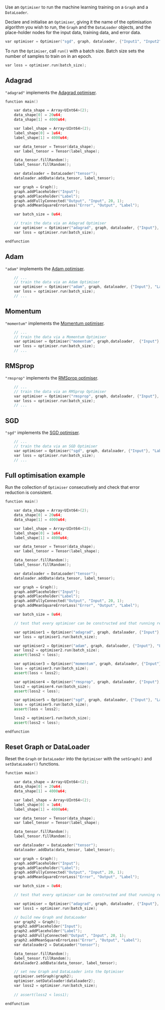 Use an `Optimiser` to run the machine learning training on a `Graph` and a `DataLoader`.

Declare and initialise an `Optimiser`, giving it the name of the optimisation algorithm you wish to run, the `Graph` and the `DataLoader` objects, and the place-holder nodes for the input data, training data, and error data.


``` c++
var optimiser = Optimiser("sgd", graph, dataloader, {"Input1", "Input2", ...},"Label", "Error");
```

To run the `Optimiser`, call `run()` with a batch size. Batch size sets the number of samples to train on in an epoch.

``` c++
var loss = optimiser.run(batch_size);
```



## Adagrad

`"adagrad"` implements the <a href="http://jmlr.org/papers/volume12/duchi11a/duchi11a.pdf" target=_blank>Adagrad optimiser</a>.

``` c++
function main()

    var data_shape = Array<UInt64>(2);
    data_shape[0] = 20u64;
    data_shape[1] = 4000u64;

    var label_shape = Array<UInt64>(2);
    label_shape[0] = 1u64;
    label_shape[1] = 4000u64;

    var data_tensor = Tensor(data_shape);
    var label_tensor = Tensor(label_shape);

    data_tensor.fillRandom();
    label_tensor.fillRandom();

    var dataloader = DataLoader("tensor");
    dataloader.addData(data_tensor, label_tensor);

    var graph = Graph();
    graph.addPlaceholder("Input");
    graph.addPlaceholder("Label");
    graph.addFullyConnected("Output", "Input", 20, 1);
    graph.addMeanSquareErrorLoss("Error", "Output", "Label");

    var batch_size = 8u64;

    // train the data via an Adagrad Optimiser
    var optimiser = Optimiser("adagrad", graph, dataloader, {"Input"}, "Label", "Error");
    var loss = optimiser.run(batch_size);

endfunction
```


## Adam

`"adam"` implements the <a href="https://arxiv.org/abs/1412.6980" target=_blank>Adam optimiser</a>.

``` c++
	// ...
	// train the data via an Adam Optimiser
    var optimiser = Optimiser("adam", graph, dataloader, {"Input"}, "Label", "Error");
    var loss = optimiser.run(batch_size);
    // ...
```

## Momentum

`"momentum"` implements the <a href="https://en.wikipedia.org/wiki/Stochastic_gradient_descent#Momentum" target=_blank>Momentum optimiser</a>.

``` c++
	// ...
	// train the data via a Momentum Optimiser
    var optimiser = Optimiser("momentum", graph,dataloader,  {"Input"}, "Label", "Error");
    var loss = optimiser.run(batch_size);
    // ...
```

## RMSprop

`"rmsprop"` implements the <a href="http://www.cs.toronto.edu/~tijmen/csc321/slides/lecture_slides_lec6.pdf" target=_blank>RMSprop optimiser</a>.

``` c++
	// ...
	// train the data via an RMSprop Optimiser
    var optimiser = Optimiser("rmsprop", graph, dataloader, {"Input"}, "Label", "Error");
    var loss = optimiser.run(batch_size);
    // ...
```


## SGD

`"sgd"` implements the <a href="https://en.wikipedia.org/wiki/Stochastic_gradient_descent" target=_blank>SGD optimiser</a>.

``` c++
	// ...
	// train the data via an SGD Optimiser
    var optimiser = Optimiser("sgd", graph, dataloader, {"Input"}, "Label", "Error");
    var loss = optimiser.run(batch_size);
    // ...
```


## Full optimisation example

Run the collection of `Optimiser` consecutively and check that error reduction is consistent.

``` c++
function main()

    var data_shape = Array<UInt64>(2);
    data_shape[0] = 20u64;
    data_shape[1] = 4000u64;

    var label_shape = Array<UInt64>(2);
    label_shape[0] = 1u64;
    label_shape[1] = 4000u64;

    var data_tensor = Tensor(data_shape);
    var label_tensor = Tensor(label_shape);

    data_tensor.fillRandom();
    label_tensor.fillRandom();

    var dataloader = DataLoader("tensor");
    dataloader.addData(data_tensor, label_tensor);

    var graph = Graph();
    graph.addPlaceholder("Input");
    graph.addPlaceholder("Label");
    graph.addFullyConnected("Output", "Input", 20, 1);
    graph.addMeanSquareErrorLoss("Error", "Output", "Label");

    var batch_size = 8u64;

    // test that every optimiser can be constructed and that running reduces loss

    var optimiser1 = Optimiser("adagrad", graph, dataloader, {"Input"}, "Label", "Error");
    var loss = optimiser1.run(batch_size);

    var optimiser2 = Optimiser("adam", graph, dataloader, {"Input"}, "Label", "Error");
    var loss2 = optimiser2.run(batch_size);
    assert(loss2 < loss);

    var optimiser3 = Optimiser("momentum", graph, dataloader, {"Input"}, "Label", "Error");
    loss = optimiser3.run(batch_size);
    assert(loss < loss2);

    var optimiser4 = Optimiser("rmsprop", graph, dataloader, {"Input"},"Label", "Error");
    loss2 = optimiser4.run(batch_size);
    assert(loss2 < loss);

    var optimiser5 = Optimiser("sgd", graph, dataloader, {"Input"}, "Label", "Error");
    loss = optimiser5.run(batch_size);
    assert(loss < loss2);

    loss2 = optimiser1.run(batch_size);
    assert(loss2 < loss);

endfunction
```



## Reset Graph or DataLoader

Reset the `Graph` or `DataLoader` into the `Optimiser` with the `setGraph()` and `setDataLoader()` functions.


``` c++ 
function main()

    var data_shape = Array<UInt64>(2);
    data_shape[0] = 20u64;
    data_shape[1] = 4000u64;

    var label_shape = Array<UInt64>(2);
    label_shape[0] = 1u64;
    label_shape[1] = 4000u64;

    var data_tensor = Tensor(data_shape);
    var label_tensor = Tensor(label_shape);

    data_tensor.fillRandom();
    label_tensor.fillRandom();

    var dataloader = DataLoader("tensor");
    dataloader.addData(data_tensor, label_tensor);

    var graph = Graph();
    graph.addPlaceholder("Input");
    graph.addPlaceholder("Label");
    graph.addFullyConnected("Output", "Input", 20, 1);
    graph.addMeanSquareErrorLoss("Error", "Output", "Label");

    var batch_size = 8u64;

    // test that every optimiser can be constructed and that running reduces loss

    var optimiser = Optimiser("adagrad", graph, dataloader, {"Input"}, "Label", "Error");
    var loss1 = optimiser.run(batch_size);

    // build new Graph and DataLoader
    var graph2 = Graph();
    graph2.addPlaceholder("Input");
    graph2.addPlaceholder("Label");
    graph2.addFullyConnected("Output", "Input", 20, 1);
    graph2.addMeanSquareErrorLoss("Error", "Output", "Label");
    var dataloader2 = DataLoader("tensor");

    data_tensor.fillRandom();
    label_tensor.fillRandom();
    dataloader2.addData(data_tensor, label_tensor);

    // set new Graph and DataLoader into the Optimiser
    optimiser.setGraph(graph2);
    optimiser.setDataloader(dataloader2);
    var loss2 = optimiser.run(batch_size);
    
    // assert(loss2 < loss1);

endfunction
```



</br>
